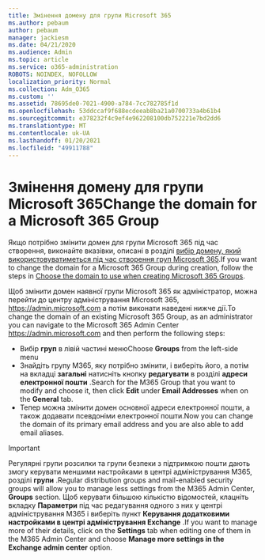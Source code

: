 ```yaml
---
title: Змінення домену для групи Microsoft 365
ms.author: pebaum
author: pebaum
manager: jackiesm
ms.date: 04/21/2020
ms.audience: Admin
ms.topic: article
ms.service: o365-administration
ROBOTS: NOINDEX, NOFOLLOW
localization_priority: Normal
ms.collection: Adm_O365
ms.custom: ''
ms.assetid: 78695de0-7021-4900-a784-7cc782785f1d
ms.openlocfilehash: 53ddccaf9f688ecdeeab8ba21a0700733a4b61b4
ms.sourcegitcommit: e378232f4c9ef4e962208100db752221e7bd2dd6
ms.translationtype: MT
ms.contentlocale: uk-UA
ms.lasthandoff: 01/20/2021
ms.locfileid: "49911788"
---
```

# <a name="change-the-domain-for-a-microsoft-365-group"></a><span data-ttu-id="309b2-102">Змінення домену для групи Microsoft 365</span><span class="sxs-lookup"><span data-stu-id="309b2-102">Change the domain for a Microsoft 365 Group</span></span>

<span data-ttu-id="309b2-103">Якщо потрібно змінити домен для групи Microsoft 365 під час створення, виконайте вказівки, описані в розділі [вибір домену, який використовуватиметься під час створення груп Microsoft 365](https://docs.microsoft.com/microsoft-365/admin/create-groups/choose-domain-to-create-groups).</span><span class="sxs-lookup"><span data-stu-id="309b2-103">If you want to change the domain for a Microsoft 365 Group during creation, follow the steps in [Choose the domain to use when creating Microsoft 365 Groups](https://docs.microsoft.com/microsoft-365/admin/create-groups/choose-domain-to-create-groups).</span></span>

<span data-ttu-id="309b2-104">Щоб змінити домен наявної групи Microsoft 365 як адміністратор, можна перейти до центру адміністрування Microsoft 365, https://admin.microsoft.com а потім виконати наведені нижче дії.</span><span class="sxs-lookup"><span data-stu-id="309b2-104">To change the domain of an existing Microsoft 365 Group, as an administrator you can navigate to the Microsoft 365 Admin Center https://admin.microsoft.com and then perform the following steps:</span></span>

- <span data-ttu-id="309b2-105">Вибір **груп** в лівій частині меню</span><span class="sxs-lookup"><span data-stu-id="309b2-105">Choose **Groups** from the left-side menu</span></span>
- <span data-ttu-id="309b2-106">Знайдіть групу M365, яку потрібно змінити, і виберіть його, а потім на вкладці **загальні** натисніть кнопку **редагувати** в розділі **адреси електронної пошти** .</span><span class="sxs-lookup"><span data-stu-id="309b2-106">Search for the M365 Group that you want to modify and choose it, then click **Edit** under **Email Addresses** when on the **General** tab.</span></span>
- <span data-ttu-id="309b2-107">Тепер можна змінити домен основної адреси електронної пошти, а також додавати псевдоніми електронної пошти.</span><span class="sxs-lookup"><span data-stu-id="309b2-107">Now you can change the domain of its primary email address and you are also able to add email aliases.</span></span>

> [!IMPORTANT]
> <span data-ttu-id="309b2-108">Регулярні групи розсилки та групи безпеки з підтримкою пошти дають змогу керувати меншими настройками в центрі адміністрування M365, розділі **групи** .</span><span class="sxs-lookup"><span data-stu-id="309b2-108">Regular distribution groups and mail-enabled security groups will allow you to manage less settings from the M365 Admin Center, **Groups** section.</span></span> <span data-ttu-id="309b2-109">Щоб керувати більшою кількістю відомостей, клацніть вкладку **Параметри** під час редагування одного з них у центрі адміністрування M365 і виберіть пункт **Керування додатковими настройками в центрі адміністрування Exchange** .</span><span class="sxs-lookup"><span data-stu-id="309b2-109">If you want to manage more of their details, click on the **Settings** tab when editing one of them in the M365 Admin Center and choose **Manage more settings in the Exchange admin center** option.</span></span>